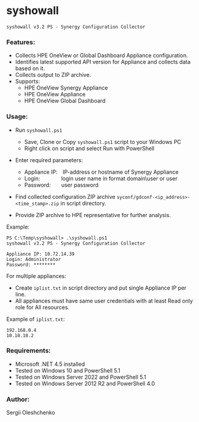 syshowall
=========
`syshowall v3.2 PS - Synergy Configuration Collector`

### Features:
* Collects HPE OneView or Global Dashboard Appliance configuration.
* Identifies latest supported API version for Appliance and collects data based on it.
* Collects output to ZIP archive.
* Supports:
   	-  HPE OneView Synergy Appliance
   	-  HPE OneView Appliance
   	-  HPE OneView Global Dashboard 

### Usage:
* Run `syshowall.ps1`
	- Save, Clone or Copy `syshowall.ps1` script to your Windows PC
	- Right click on script and select Run with PowerShell

* Enter required parameters:
	- Appliance IP:&emsp;IP-address or hostname of Synergy Appliance
	- Login:&emsp;&emsp;&emsp;&emsp;login user name in format domain\user or user
	- Password:&emsp;&emsp;user password

* Find collected configuration ZIP archive `syconf/gdconf-<ip_address>-<time_stamp>.zip` in script directory.

* Provide ZIP archive to HPE representative for further analysis.

Example:

	PS C:\Temp\syshowall> .\syshowall.ps1
	syshowall v3.2 PS - Synergy Configuration Collector

	Appliance IP: 10.72.14.39
	Login: Administrator
	Password: ********

For multiple appliances:
- Create `iplist.txt` in script directory and put single Appliance IP per line.
- All appliances must have same user credentials with at least Read only role for All resources.

Example of `iplist.txt`:

	192.168.0.4
	10.10.10.2

### Requirements:
* Microsoft .NET 4.5 installed
* Tested on Windows 10 and PowerShell 5.1
* Tested on Windows Server 2022 and PowerShell 5.1
* Tested on Windows Server 2012 R2 and PowerShell 4.0

### Author:
Sergii Oleshchenko<br/>
